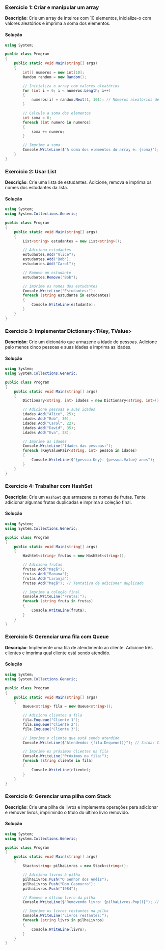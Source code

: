 ### Exercício 1: Criar e manipular um array

**Descrição**: Crie um array de inteiros com 10 elementos, inicialize-o com valores aleatórios e imprima a soma dos elementos.

#### Solução

```csharp
using System;

public class Program
{
    public static void Main(string[] args)
    {
        int[] numeros = new int[10];
        Random random = new Random();

        // Inicializa o array com valores aleatórios
        for (int i = 0; i < numeros.Length; i++)
        {
            numeros[i] = random.Next(1, 101); // Números aleatórios de 1 a 100
        }

        // Calcula a soma dos elementos
        int soma = 0;
        foreach (int numero in numeros)
        {
            soma += numero;
        }

        // Imprime a soma
        Console.WriteLine($"A soma dos elementos do array é: {soma}");
    }
}
```

### Exercício 2: Usar List<T>

**Descrição**: Crie uma lista de estudantes. Adicione, remova e imprima os nomes dos estudantes da lista.

#### Solução

```csharp
using System;
using System.Collections.Generic;

public class Program
{
    public static void Main(string[] args)
    {
        List<string> estudantes = new List<string>();

        // Adiciona estudantes
        estudantes.Add("Alice");
        estudantes.Add("Bob");
        estudantes.Add("Carol");

        // Remove um estudante
        estudantes.Remove("Bob");

        // Imprime os nomes dos estudantes
        Console.WriteLine("Estudantes:");
        foreach (string estudante in estudantes)
        {
            Console.WriteLine(estudante);
        }
    }
}
```

### Exercício 3: Implementar Dictionary<TKey, TValue>

**Descrição**: Crie um dicionário que armazene a idade de pessoas. Adicione pelo menos cinco pessoas e suas idades e imprima as idades.

#### Solução

```csharp
using System;
using System.Collections.Generic;

public class Program
{
    public static void Main(string[] args)
    {
        Dictionary<string, int> idades = new Dictionary<string, int>();

        // Adiciona pessoas e suas idades
        idades.Add("Alice", 25);
        idades.Add("Bob", 30);
        idades.Add("Carol", 22);
        idades.Add("David", 35);
        idades.Add("Eva", 28);

        // Imprime as idades
        Console.WriteLine("Idades das pessoas:");
        foreach (KeyValuePair<string, int> pessoa in idades)
        {
            Console.WriteLine($"{pessoa.Key}: {pessoa.Value} anos");
        }
    }
}
```

### Exercício 4: Trabalhar com HashSet<T>

**Descrição**: Crie um `HashSet` que armazene os nomes de frutas. Tente adicionar algumas frutas duplicadas e imprima a coleção final.

#### Solução

```csharp
using System;
using System.Collections.Generic;

public class Program
{
    public static void Main(string[] args)
    {
        HashSet<string> frutas = new HashSet<string>();

        // Adiciona frutas
        frutas.Add("Maçã");
        frutas.Add("Banana");
        frutas.Add("Laranja");
        frutas.Add("Maçã"); // Tentativa de adicionar duplicado

        // Imprime a coleção final
        Console.WriteLine("Frutas:");
        foreach (string fruta in frutas)
        {
            Console.WriteLine(fruta);
        }
    }
}
```

### Exercício 5: Gerenciar uma fila com Queue<T>

**Descrição**: Implemente uma fila de atendimento ao cliente. Adicione três clientes e imprima qual cliente está sendo atendido.

#### Solução

```csharp
using System;
using System.Collections.Generic;

public class Program
{
    public static void Main(string[] args)
    {
        Queue<string> fila = new Queue<string>();

        // Adiciona clientes à fila
        fila.Enqueue("Cliente 1");
        fila.Enqueue("Cliente 2");
        fila.Enqueue("Cliente 3");

        // Imprime o cliente que está sendo atendido
        Console.WriteLine($"Atendendo: {fila.Dequeue()}"); // Saída: Cliente 1

        // Imprime os próximos clientes na fila
        Console.WriteLine("Próximos na fila:");
        foreach (string cliente in fila)
        {
            Console.WriteLine(cliente);
        }
    }
}
```

### Exercício 6: Gerenciar uma pilha com Stack<T>

**Descrição**: Crie uma pilha de livros e implemente operações para adicionar e remover livros, imprimindo o título do último livro removido.

#### Solução

```csharp
using System;
using System.Collections.Generic;

public class Program
{
    public static void Main(string[] args)
    {
        Stack<string> pilhaLivros = new Stack<string>();

        // Adiciona livros à pilha
        pilhaLivros.Push("O Senhor dos Anéis");
        pilhaLivros.Push("Dom Casmurro");
        pilhaLivros.Push("1984");

        // Remove o último livro da pilha
        Console.WriteLine($"Removendo livro: {pilhaLivros.Pop()}"); // Saída: 1984

        // Imprime os livros restantes na pilha
        Console.WriteLine("Livros restantes:");
        foreach (string livro in pilhaLivros)
        {
            Console.WriteLine(livro);
        }
    }
}
```